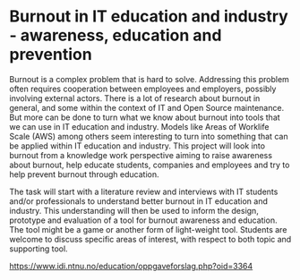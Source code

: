 # Burnout in IT education and industry - awareness, education and prevention

Burnout is a complex problem that is hard to solve. Addressing this problem often requires cooperation between employees and employers, possibly involving external actors. There is a lot of research about burnout in general, and some within the context of IT and Open Source maintenance. But more can be done to turn what we know about burnout into tools that we can use in  IT education and industry. Models like Areas of Worklife Scale (AWS) among others seem interesting to turn into something that can be applied within IT education and industry.
This project will look into burnout from a knowledge work perspective aiming to raise awareness about burnout, help educate students, companies and employees and try to help prevent burnout through education.


The task will start with a literature review and interviews with IT students and/or professionals to understand better burnout in IT education and industry. This understanding will then be used to inform the design, prototype and evaluation of a tool for burnout awareness and education. The tool might be a game or another form of light-weight tool.
Students are welcome to discuss specific areas of interest, with respect to both topic and supporting tool.

https://www.idi.ntnu.no/education/oppgaveforslag.php?oid=3364